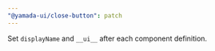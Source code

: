 ```yaml
---
"@yamada-ui/close-button": patch
---
```


Set `displayName` and `__ui__` after each component definition.
